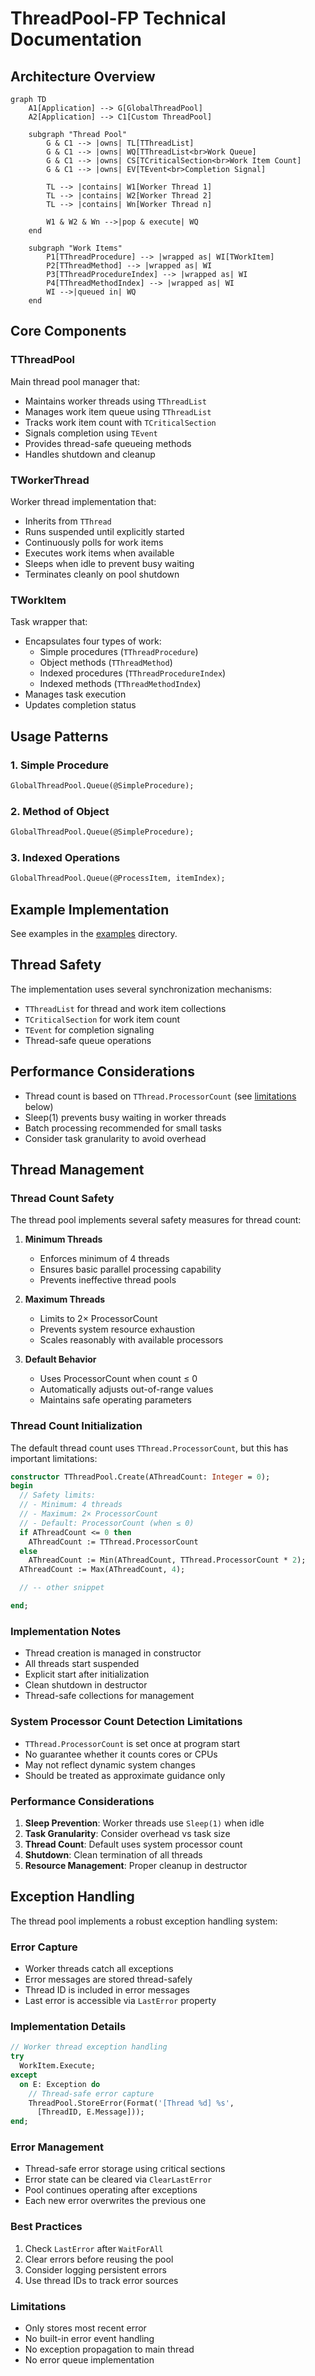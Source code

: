 # ThreadPool-FP Technical Documentation

## Architecture Overview


```mermaid
graph TD
    A1[Application] --> G[GlobalThreadPool]
    A2[Application] --> C1[Custom ThreadPool]
    
    subgraph "Thread Pool"
        G & C1 --> |owns| TL[TThreadList]
        G & C1 --> |owns| WQ[TThreadList<br>Work Queue]
        G & C1 --> |owns| CS[TCriticalSection<br>Work Item Count]
        G & C1 --> |owns| EV[TEvent<br>Completion Signal]
        
        TL --> |contains| W1[Worker Thread 1]
        TL --> |contains| W2[Worker Thread 2]
        TL --> |contains| Wn[Worker Thread n]
        
        W1 & W2 & Wn -->|pop & execute| WQ
    end
    
    subgraph "Work Items"
        P1[TThreadProcedure] --> |wrapped as| WI[TWorkItem]
        P2[TThreadMethod] --> |wrapped as| WI
        P3[TThreadProcedureIndex] --> |wrapped as| WI
        P4[TThreadMethodIndex] --> |wrapped as| WI
        WI -->|queued in| WQ
    end
```

## Core Components

### TThreadPool

Main thread pool manager that:

- Maintains worker threads using `TThreadList`
- Manages work item queue using `TThreadList`
- Tracks work item count with `TCriticalSection`
- Signals completion using `TEvent`
- Provides thread-safe queueing methods
- Handles shutdown and cleanup

### TWorkerThread

Worker thread implementation that:

- Inherits from `TThread`
- Runs suspended until explicitly started
- Continuously polls for work items
- Executes work items when available
- Sleeps when idle to prevent busy waiting
- Terminates cleanly on pool shutdown

### TWorkItem

Task wrapper that:

- Encapsulates four types of work:
  - Simple procedures (`TThreadProcedure`)
  - Object methods (`TThreadMethod`)
  - Indexed procedures (`TThreadProcedureIndex`)
  - Indexed methods (`TThreadMethodIndex`)
- Manages task execution
- Updates completion status


## Usage Patterns

### 1. Simple Procedure

```pascal
GlobalThreadPool.Queue(@SimpleProcedure);
```

### 2. Method of Object

```pascal
GlobalThreadPool.Queue(@SimpleProcedure);
```


### 3. Indexed Operations


```pascal
GlobalThreadPool.Queue(@ProcessItem, itemIndex);
```

## Example Implementation

See examples in the [examples](../examples) directory.

## Thread Safety

The implementation uses several synchronization mechanisms:

- `TThreadList` for thread and work item collections
- `TCriticalSection` for work item count
- `TEvent` for completion signaling
- Thread-safe queue operations

## Performance Considerations

- Thread count is based on `TThread.ProcessorCount` (see [limitations](#system-processor-count-detection-limitations) below)
- Sleep(1) prevents busy waiting in worker threads
- Batch processing recommended for small tasks
- Consider task granularity to avoid overhead

## Thread Management

### Thread Count Safety

The thread pool implements several safety measures for thread count:

1. **Minimum Threads**
   - Enforces minimum of 4 threads
   - Ensures basic parallel processing capability
   - Prevents ineffective thread pools

2. **Maximum Threads**
   - Limits to 2× ProcessorCount
   - Prevents system resource exhaustion
   - Scales reasonably with available processors

3. **Default Behavior**
   - Uses ProcessorCount when count ≤ 0
   - Automatically adjusts out-of-range values
   - Maintains safe operating parameters

### Thread Count Initialization

The default thread count uses `TThread.ProcessorCount`, but this has important limitations:

```pascal
constructor TThreadPool.Create(AThreadCount: Integer = 0);
begin
  // Safety limits:
  // - Minimum: 4 threads
  // - Maximum: 2× ProcessorCount
  // - Default: ProcessorCount (when ≤ 0)
  if AThreadCount <= 0 then
    AThreadCount := TThread.ProcessorCount
  else
    AThreadCount := Min(AThreadCount, TThread.ProcessorCount * 2);
  AThreadCount := Max(AThreadCount, 4);

  // -- other snippet

end;
```

### Implementation Notes

- Thread creation is managed in constructor
- All threads start suspended
- Explicit start after initialization
- Clean shutdown in destructor
- Thread-safe collections for management


### System Processor Count Detection Limitations

- `TThread.ProcessorCount` is set once at program start
- No guarantee whether it counts cores or CPUs
- May not reflect dynamic system changes
- Should be treated as approximate guidance only

### Performance Considerations
1. **Sleep Prevention**: Worker threads use `Sleep(1)` when idle
2. **Task Granularity**: Consider overhead vs task size
3. **Thread Count**: Default uses system processor count
4. **Shutdown**: Clean termination of all threads
5. **Resource Management**: Proper cleanup in destructor

## Exception Handling

The thread pool implements a robust exception handling system:

### Error Capture
- Worker threads catch all exceptions
- Error messages are stored thread-safely
- Thread ID is included in error messages
- Last error is accessible via `LastError` property

### Implementation Details

```pascal
// Worker thread exception handling
try
  WorkItem.Execute;
except
  on E: Exception do
    // Thread-safe error capture
    ThreadPool.StoreError(Format('[Thread %d] %s', 
      [ThreadID, E.Message]));
end;
```

### Error Management

- Thread-safe error storage using critical sections
- Error state can be cleared via `ClearLastError`
- Pool continues operating after exceptions
- Each new error overwrites the previous one

### Best Practices

1. Check `LastError` after `WaitForAll`
2. Clear errors before reusing the pool
3. Consider logging persistent errors
4. Use thread IDs to track error sources

### Limitations
- Only stores most recent error
- No built-in error event handling
- No exception propagation to main thread
- No error queue implementation
